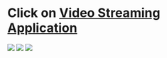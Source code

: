 # Click on <a href="https://creative-kheer-a843b8.netlify.app/" >Video Streaming Application</a>


![](https://github.com/b0n21en5/video_streaming_application/blob/main/overview/ov.png)
![](https://github.com/b0n21en5/video_streaming_application/blob/main/overview/ov2.png)
![](https://github.com/b0n21en5/video_streaming_application/blob/main/overview/ov3.png)

